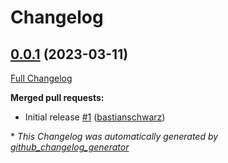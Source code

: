 # Changelog

## [0.0.1](https://github.com/codenamephp/workflows.php/tree/0.0.1) (2023-03-11)

[Full Changelog](https://github.com/codenamephp/workflows.php/compare/33e270a58fbce476ae333c525ddb23ec024653e4...0.0.1)

**Merged pull requests:**

- Initial release [\#1](https://github.com/codenamephp/workflows.php/pull/1) ([bastianschwarz](https://github.com/bastianschwarz))



\* *This Changelog was automatically generated by [github_changelog_generator](https://github.com/github-changelog-generator/github-changelog-generator)*
